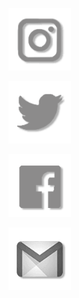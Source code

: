 [<img src="https://raw.githubusercontent.com/NeriQuest/Chess-Timer/main/PHOTOS/insta.png" width="100" height="100" />](https://instagram.com/neriquest?utm_medium=copy_link) 

[<img src="https://raw.githubusercontent.com/NeriQuest/Chess-Timer/main/PHOTOS/twitter.png" width="100" height="100" />](https://twitter.com/NeriQuest?t=UqDayPcY8bkE6IdyAbn7iQ&s=08)

[<img src="https://raw.githubusercontent.com/NeriQuest/Chess-Timer/main/PHOTOS/fb.png" width="100" height="100" />](https://www.facebook.com/profile.php?id=100077847739043) 

[<img src="https://raw.githubusercontent.com/NeriQuest/Chess-Timer/main/PHOTOS/gmail.png" width="100" height="100" />](mailto:neriquest@gmail.com) 



